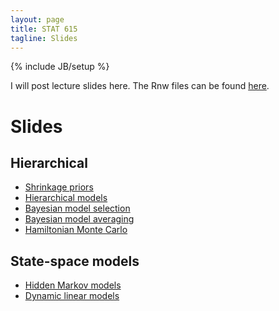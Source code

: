 ```yaml
---
layout: page
title: STAT 615
tagline: Slides
---
```

{% include JB/setup %}

I will post lecture slides here. 
The Rnw files can be found [here](https://github.com/jarad/jarad.github.com/tree/master/courses/stat615/slides).

# Slides

## Hierarchical

- [Shrinkage priors](slides/Hierarchical/Hierarchical1.pdf)
- [Hierarchical models](slides/Hierarchical/Hierarchical2.pdf)
- [Bayesian model selection](slides/Hierarchical/Hierarchical3.pdf)
- [Bayesian model averaging](slides/Hierarchical/Hierarchical4.pdf)
- [Hamiltonian Monte Carlo](slides/Hierarchical/Hierarchical5.pdf)

## State-space models

- [Hidden Markov models](slides/StateSpaceModels/StateSpaceModels.pdf)
- [Dynamic linear models](slides/DLMs/DLMs.pdf)
